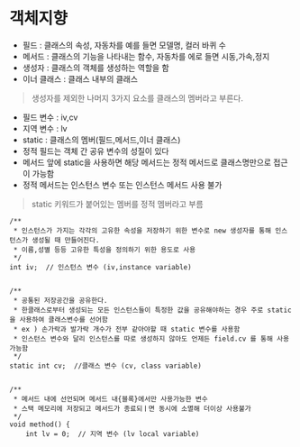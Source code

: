 # 객체지향

- 필드 : 클래스의 속성, 자동차를 예를 들면 모델명, 컬러 바퀴 수
- 메서드 : 클래스의 기능을 나타내는 함수, 자동차를 에로 들면 시동,가속,정지
- 생성자 : 클래스의 객체를 생성하는 역할을 함
- 이너 클래스 : 클래스 내부의 클래스

> 생성자를 제외한 나머지 3가지 요소를 클래스의 멤버라고 부른다.


- 필드 변수 : iv,cv
- 지역 변수 : lv
- static : 클래스의 멤버(필드,메서드,이너 클래스)
- 정적 필드는 객체 간 공유 변수의 성질이 있다
- 메서드 앞에 static을 사용하면 해당 메서드는 정적 메서드로 클래스명만으로 접근이 가능함
- 정적 메서드는 인스턴스 변수 또는 인스턴스 메서드 사용 불가
> static 키워드가 붙어있는 멤버를 정적 멤버라고 부름

    /**
     * 인스턴스가 가지는 각각의 고유한 속성을 저장하기 위한 변수로 new 생성자를 통해 인스턴스가 생성될 때 만들어진다.
     * 이름,성별 등등 고유한 특성을 정의하기 위한 용도로 사용
     */
    int iv;  // 인스턴스 변수 (iv,instance variable)


    /**
     * 공통된 저장공간을 공유한다.
     * 한클래스로부터 생성되는 모든 인스턴스들이 특정한 값을 공유해야하는 경우 주로 static을 사용하여 클래스변수를 선어함
     * ex ) 손가락과 발가락 개수가 전부 같아야할 때 static 변수를 사용함
     * 인스턴스 변수와 달리 인스턴스를 따로 생성하지 않아도 언제든 field.cv 를 통해 사용가능함
     */
    static int cv;  //클래스 변수 (cv, class variable)


    /**
     * 메서드 내에 선언되며 메서드 내{블록}에서만 사용가능한 변수
     * 스택 메모리에 저장되고 메서드가 종료되ㅣ면 동시에 소멸해 더이상 사용불가
     */
    void method() {
        int lv = 0;  // 지역 변수 (lv local variable)
        

